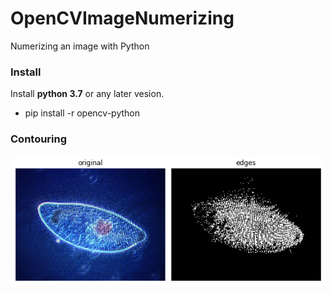 # OpenCVImageNumerizing
Numerizing an image with Python

### Install

Install **python 3.7** or any later vesion.

* pip install -r opencv-python

### Contouring 

<div style="text-align : center ">
<img src="CannyF2 (1).png" alt="front image" width="500"/>
</div>
